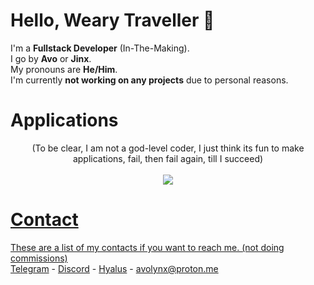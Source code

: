 # Hello, Weary Traveller 👋

I'm a **Fullstack Developer** (In-The-Making).<br>
I go by **Avo** or **Jinx**.<br>
My pronouns are **He/Him**.<br>
I'm currently **not working on any projects** due to personal reasons.

# Applications
  <p align="center">
    (To be clear, I am not a god-level coder, I just think its fun to make applications, fail, then fail again, till I succeed)<br><br>
    <a href="https://skillicons.dev">
      <img src="https://skillicons.dev/icons?i=ts,js,lua,cpp,vscode,py,html,cs,mongodb,mysql,visualstudio,md&theme=dark&perline=4"
    </a>
  </p>

# Contact
These are a list of my contacts if you want to reach me. (not doing commissions)<br>
[Telegram](https://t.me/avothejinxed/) - [Discord](https://discordapp.com/users/1310647528911274096) - [Hyalus](https://hyalus.app/add/avo/) - avolynx@proton.me
